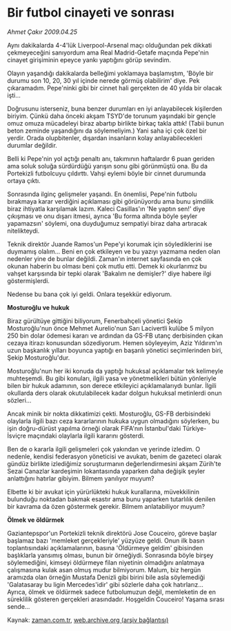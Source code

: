 # Bir futbol cinayeti ve sonrası

*Ahmet Çakır 2009.04.25*

<tr><td class="metin" colspan="2" style="padding-top: 20px; padding-left: 5px; padding-right: 10px;">Aynı dakikalarda 4-4'lük Liverpool-Arsenal maçı olduğundan pek dikkati çekmeyeceğini sanıyordum ama Real Madrid-Getafe maçında Pepe'nin cinayet girişiminin epeyce yankı yaptığını görüp sevindim.</td></tr><tr><td class="metin" colspan="2" style="padding-top: 20px; padding-left: 5px; padding-right: 10px;"><p>Olayın yaşandığı dakikalarda belleğimi yoklamaya başlamıştım, 'Böyle bir durumu son 10, 20, 30 yıl içinde nerede görmüş olabilirim' diye. Pek çıkaramadım. Pepe'ninki gibi bir cinnet hali gerçekten de 40 yılda bir olacak işti...
<p>Doğrusunu isterseniz, buna benzer durumları en iyi anlayabilecek kişilerden biriyim. Çünkü daha önceki akşam TSYD'de torunum yaşındaki bir gençle omuz omuza mücadeleyi biraz abartıp birlikte birkaç takla attık! (Tabii bunun beton zeminde yaşandığını da söylemeliyim.) Yani saha içi çok özel bir yerdir. Orada olupbitenler, dışardan insanların kolay anlayabilecekleri durumlar değildir.
<p>Belli ki Pepe'nin yol açtığı penaltı anı, takımının haftalardır 6 puan geriden ama soluk soluğa sürdürdüğü yarışın sonu gibi görünmüştü ona. Bu da Portekizli futbolcuyu çıldırttı. Vahşi eylemi böyle bir cinnet durumunda ortaya çıktı.
<p>Sonrasında ilginç gelişmeler yaşandı. En önemlisi, Pepe'nin futbolu bırakmaya karar verdiğini açıklaması gibi görünüyordu ama bunu şimdilik biraz ihtiyatla karşılamak lazım. Kaleci Casillas'ın 'Ne yaptın sen!' diye çıkışması ve onu dışarı itmesi, ayrıca 'Bu forma altında böyle şeyler yapamazsın' söylemi, ona duyduğumuz sempatiyi biraz daha artıracak nitelikteydi.
<p>Teknik direktör Juande Ramos'un Pepe'yi korumak için söylediklerini ise duymamış olalım... Beni en çok etkileyen ve bu yazıyı yazmama neden olan nedenler yine de bunlar değildi. Zaman'ın internet sayfasında en çok okunan haberin bu olması beni çok mutlu etti. Demek ki okurlarımız bu vahşet karşısında bir tepki olarak 'Bakalım ne demişler?' diye habere ilgi göstermişlerdi.
<p>Nedense bu bana çok iyi geldi. Onlara teşekkür ediyorum.
<p><b>Mosturoğlu ve hukuk</b>
<p>Biraz gürültüye gittiğini biliyorum, Fenerbahçeli yönetici Şekip Mosturoğlu'nun önce Mehmet Aurelio'nun Sarı Lacivertli kulübe 5 milyon 250 bin dolar ödemesi kararı ve ardından da GS-FB utanç derbisinden çıkan cezaya itirazı konusundan sözediyorum. Hemen söyleyeyim, Aziz Yıldırım'ın uzun başkanlık yılları boyunca yaptığı en başarılı yönetici seçimlerinden biri, Şekip Mosturoğlu'dur.
<p> Mosturoğlu'nun her iki konuda da yaptığı hukuksal açıklamalar tek kelimeyle muhteşemdi. Bu gibi konuları, ilgili yasa ve yönetmelikleri bütün yönleriyle bilen bir hukuk adamının, son derece etkileyici açıklamalarıydı bunlar. İlgili okullarda ders olarak okutulabilecek kadar dolgun hukuksal metinlerdi onun sözleri...
<p>Ancak minik bir nokta dikkatimizi çekti. Mosturoğlu, GS-FB derbisindeki olaylarla ilgili bazı ceza kararlarının hukuka uygun olmadığını söylerken, bu işin doğru-dürüst yapılma örneği olarak FIFA'nın İstanbul'daki Türkiye-İsviçre maçındaki olaylarla ilgili kararını gösterdi.
<p>Ben de o kararla ilgili gelişmeleri çok yakından ve yerinde izledim. O nedenle, kendisi federasyon yöneticisi ve avukatı, benim de gazeteci olarak gündüz birlikte izlediğimiz soruşturmanın değerlendirmesini akşam Zürih'te Sezai Canazlar kardeşimin lokantasında yaparken daha değişik şeyler anlattığını hatırlar gibiyim. Bilmem yanılıyor muyum?
<p>Elbette ki bir avukat için yürürlükteki hukuk kurallarına, müvekkilinin bulunduğu noktadan bakmak esastır ama bunu yaparken tutarlılık denilen bir kavrama da özen göstermek gerekir. Bilmem anlatabiliyor muyum?
<p><b>Ölmek ve öldürmek</b>
<p>Gaziantepspor'un Portekizli teknik direktörü Jose Couceiro, göreve başlar başlamaz bazı 'memleket gerçekleriyle' yüzyüze geldi. Onun ilk basın toplantısındaki açıklamalarının, basına 'Öldürmeye geldim' gibisinden başlıklarla yansımış olması, bunun bir örneğiydi. Sonrasında böyle birşey söylemediğini, kimseyi öldürmeye filan niyetinin olmadığını anlatmaya çalışmasına kulak asan olmuş mudur bilmiyorum. Malum, biz hergün aramızda olan örneğin Mustafa Denizli gibi birini bile asla söylemediği 'Galatasaray bu ligin Mercedes'idir' gibi sözlerle daha çok hatırlarız... Ayrıca, ölmek ve öldürmek sadece futbolumuzun değil, memleketin de en süreklilik gösteren gerçekleri arasındadır. Hoşgeldin Couceiro! Yaşama sırası sende...<br/></p></p></p></p></p></p></p></p></p></p></p></p></p></p></td></tr>

Kaynak: [zaman.com.tr](http://zaman.com.tr/yazar.do?yazino=841411), [web.archive.org (arşiv bağlantısı)](http://web.archive.org/web/20090508013551/http://www.zaman.com.tr:80/yazar.do?yazino=841411)
